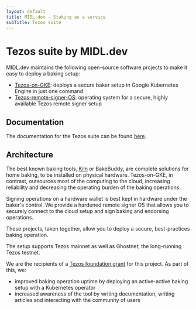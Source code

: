 ```yaml
---
layout: default
title: MIDL.dev - Staking as a service
subTitle: Tezos suite
---
```


# Tezos suite by MIDL.dev

MIDL.dev maintains the following open-source software projects to make it easy to deploy a baking setup:

* [Tezos-on-GKE](https://github.com/midl-dev/tezos-on-gke): deploys a secure baker setup in Google Kubernetes Engine in just one command
* [Tezos-remote-signer-OS](https://github.com/midl-dev/tezos-remote-signer-os): operating system for a secure, highly available Tezos remote signer setup

## Documentation

The documentation for the Tezos suite can be found [here](https://tezos-docs.midl.dev).

## Architecture

The best known baking tools, [Kiln](https://gitlab.com/obsidian.systems/kiln) or BakeBuddy, are complete solutions for home baking, to be installed on physical hardware. Tezos-on-GKE, in contrast, outsources most of the computing to the cloud, increasing reliability and decreasing the operating burden of the baking operations.

Signing operations on a hardware wallet is best kept in hardware under the baker's control. We provide a hardened remote signer OS that allows you to securely connect to the cloud setup and sign baking and endorsing operations.

These projects, taken together, allow you to deploy a secure, best-practices baking operation.

The setup supports Tezos mainnet as well as Ghostnet, the long-running Tezos testnet.

We are the recipients of a [Tezos foundation grant](https://tezos.foundation/grants/) for this project. As part of this, we:

* improved baking operation uptime by deploying an active-active baking setup with a Kubernetes operator
* increased awareness of the tool by writing documentation, writing articles and interacting with the community of users
